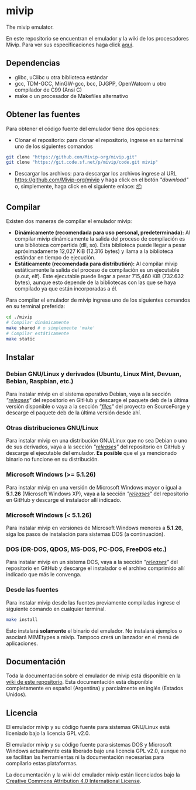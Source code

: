 # mivip
The mivip emulator.

En este repositorio se encuentran el emulador y la wiki de los procesadores Mivip. Para ver sus especificaciones haga click [aquí](https://github.com/Mivip-org/specifications).

## Dependencias
+ glibc, uClibc u otra biblioteca estándar
+ gcc, TDM-GCC, MinGW-gcc, bcc, DJGPP, OpenWatcom u otro compilador de C99 (Ansi C)
+ make o un procesador de Makefiles alternativo

## Obtener las fuentes
Para obtener el código fuente del emulador tiene dos opciones:
- Clonar el repositorio: para clonar el repositorio, ingrese en su terminal uno de los siguientes comandos
```sh
git clone "https://github.com/Mivip-org/mivip.git"
git clone "https://git.code.sf.net/p/mivip/code.git mivip"
```
- Descargar los archivos: para descargar los archivos ingrese al URL https://github.com/Mivip-org/mivip y haga click en el botón _"download"_ o, simplemente, haga click en el siguiente enlace: [:package:](https://github.com/Mivip-org/archive/master.zip)

## Compilar
Existen dos maneras de compilar el emulador mivip:
- **Dinámicamente (recomendada para uso personal, predeterminada):** Al compilar mivip dinámicamente la salida del proceso de compilación es una biblioteca compartida (dll, so). Esta biblioteca puede llegar a pesar apróximadamente 12,027 KiB (12.316 bytes) y llama a la biblioteca estándar en tiempo de ejecución.
- **Estáticamente (recomendada para distributión):** Al compilar mivip estáticamente la salida del proceso de compilación es un ejecutable (a.out, elf). Este ejecutable puede llegar a pesar 715,460 KiB (732.632 bytes), aunque esto depende de la bibliotecas con las que se haya compilado ya que están incorporadas a él.

Para compilar el emulador de mivip ingrese uno de los siguientes comandos en su terminal preferida:
```sh
cd ./mivip
# Compilar dinámicamente
make shared # o simplemente 'make'
# Compilar estáticamente
make static
```

## Instalar
### Debian GNU/Linux y derivados (Ubuntu, Linux Mint, Devuan, Bebian, Raspbian, etc.)
Para instalar mivip en el sistema operativo Debian, vaya a la sección _"[releases](https://github.com/Mivip-org/mivip/releases)"_ del repositorio en GitHub y descarge el paquete deb de la última versión disponible o vaya a la sección _"[files](https://sourceforge.net/projects/mivip/files/)"_ del proyecto en SourceForge y descarge el paquete deb de la última versión desde ahí.
### Otras distribuciones GNU/Linux
Para instalar mivip en una distribución GNU/Linux que no sea Debian o uno de sus derivados, vaya a la sección _"[releases](https://github.com/Mivip-org/mivip/releases)"_ del repositorio en GitHub y descarge el ejecutable del emulador. **Es posible** que el ya mencionado binario no funcione en su distribución.
### Microsoft Windows (>= 5.1.26)
Para instalar mivip en una versión de Microsoft Windows mayor o igual a **5.1.26** (Microsoft Windows XP), vaya a la sección _"[releases](https://github.com/Mivip-org/mivip/releases)"_ del repositorio en GitHub y descarge el instalador allí indicado.
### Microsoft Windows (< 5.1.26)
Para instalar mivip en versiones de Microsoft Windows menores a **5.1.26**, siga los pasos de instalación para sistemas DOS (a continuación).
### DOS (DR-DOS, QDOS, MS-DOS, PC-DOS, FreeDOS etc.)
Para instalar mivip en un sistema DOS, vaya a la sección _"[releases](https://github.com/Mivip-org/mivip/releases)"_ del repositorio en GitHub y descarge el instalador o el archivo comprimido allí indicado que más le convenga.
### Desde las fuentes
Para instalar mivip desde las fuentes previamente compiladas ingrese el siguiente comando en cualquier terminal.
```sh
make install
```
Esto instalará **solamente** el binario del emulador. No instalará ejemplos o asociará MIMEtypes a mivip. Tampoco crerá un lanzador en el menú de aplicaciones.

## Documentación
Toda la documentación sobre el emulador de mivip está disponible en la [wiki de este repositorio](https://github.com/Mivip-org/mivip/wiki). Esta documentación está disponible completamente en español (Argentina) y parcialmente en inglés (Estados Unidos).

## Licencia
El emulador mivip y su código fuente para sistemas GNU/Linux está liceniado bajo la licencia GPL v2.0.

El emulador mivip y su código fuente para sistemas DOS y Microsoft Windows actualmente está liberado bajo una licencia GPL v2.0, aunque no se facilitan las herramientas ni la documentación necesarias para compilarlo estas plataformas.

La documentación y la wiki del emulador mivip están licenciados bajo la [Creative Commons Attribution 4.0 International License](http://creativecommons.org/licenses/by/4.0/).
